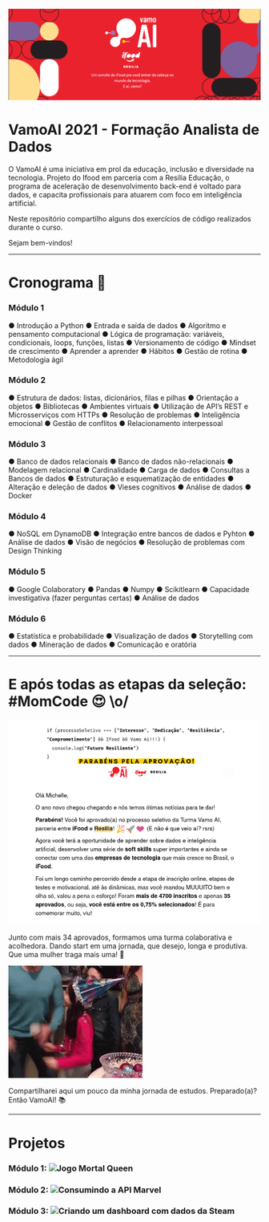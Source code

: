 ![](https://github.com/michelle-lira/exercicios-projeto-vamo-ai/blob/main/images/vamo_ai_logo.png)

# VamoAI 2021 - Formação Analista de Dados


O VamoAI é uma iniciativa em prol da educação, inclusão e diversidade na tecnologia.
Projeto do Ifood em parceria com a Resilia Educação, o programa de aceleração de desenvolvimento back-end é voltado para dados,
e capacita profissionais para atuarem com foco em inteligência artificial.

Neste repositório compartilho alguns dos exercícios de código realizados durante o curso.

Sejam bem-vindos!

---

# Cronograma 📂

### Módulo 1
 
● Introdução a Python ● Entrada e saída de dados ● Algoritmo e pensamento computacional ● Lógica de programação: variáveis, condicionais, loops, funções, listas ● Versionamento de código ● Mindset de crescimento ● Aprender a aprender ● Hábitos ● Gestão de rotina ● Metodologia ágil 

### Módulo 2
 
● Estrutura de dados: listas, dicionários, filas e pilhas ● Orientação a objetos ● Bibliotecas ● Ambientes virtuais ● Utilização de API’s REST e Microsserviços com HTTPs ● Resolução de problemas ● Inteligência emocional ● Gestão de conflitos ● Relacionamento interpessoal 

### Módulo 3

● Banco de dados relacionais ● Banco de dados não-relacionais ● Modelagem relacional ● Cardinalidade ● Carga de dados ● Consultas a Bancos de dados ● Estruturação e esquematização de entidades ● Alteração e deleção de dados ● Vieses cognitivos ● Análise de dados ● Docker 

### Módulo 4 
  
● NoSQL em DynamoDB ● Integração entre bancos de dados e Pyhton ● Análise de dados ● Visão de negócios ● Resolução de problemas com Design Thinking

### Módulo 5

● Google Colaboratory ● Pandas ● Numpy ● Scikitlearn ● Capacidade investigativa (fazer perguntas certas) ● Análise de dados  

### Módulo 6
 
● Estatística e probabilidade ● Visualização de dados ● Storytelling com dados ● Mineração de dados ● Comunicação e oratória   



---


# E após todas as etapas da seleção: #MomCode 😍 \o/


![](https://github.com/michelle-lira/exercicios-projeto-vamo-ai/blob/main/images/aprovacao_vamo_ai.png)

Junto com mais 34 aprovados, formamos uma turma colaborativa e acolhedora.
Dando start em uma jornada, que desejo, longa e produtiva. Que uma mulher traga mais uma! 🚀

![](https://github.com/michelle-lira/exercicios-projeto-vamo-ai/blob/main/images/unnamed.gif)

Compartilharei aqui um pouco da minha jornada de estudos.
Preparado(a)? Então VamoAI! 📚

---

# Projetos
### Módulo 1: ![Jogo Mortal Queen](https://github.com/michelle-lira/jogoResilia)
### Módulo 2: ![Consumindo a API Marvel](https://github.com/michelle-lira/API_Marvel)
### Módulo 3: ![Criando um dashboard com dados da Steam](https://github.com/michelle-lira/projeto_modulo3_steam)

